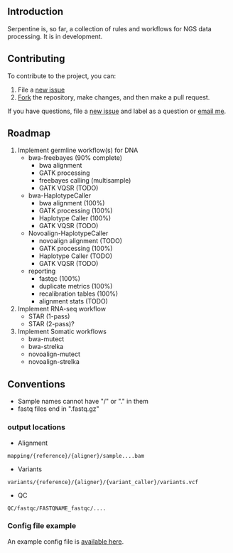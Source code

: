 
## Introduction

Serpentine is, so far, a collection of rules and workflows for NGS data processing.
It is in development.

## Contributing

To contribute to the project, you can:

1. File a [new issue](https://github.com/seandavi/serpentine/issues/new)
2. [Fork](https://github.com/seandavi/serpentine/fork) the repository, make changes, and then make a pull request.

If you have questions, file a [new issue](https://github.com/seandavi/serpentine/issues/new) and label as a question or [email me](mailto:seandavi@gmail.com).


## Roadmap

1. Implement germline workflow(s) for DNA
   - bwa-freebayes (90% complete)
       + bwa alignment 
	   + GATK processing 
	   + freebayes calling (multisample)
	   + GATK VQSR (TODO)
   - bwa-HaplotypeCaller
       + bwa alignment (100%)
	   + GATK processing (100%)
	   + Haplotype Caller (100%)
	   + GATK VQSR (TODO)
   - Novoalign-HaplotypeCaller
       + novoalign alignment (TODO)
	   + GATK processing (100%)
	   + Haplotype Caller (TODO)
	   + GATK VQSR (TODO)
   - reporting
       + fastqc (100%)
	   + duplicate metrics (100%)
	   + recalibration tables (100%)
	   + alignment stats (TODO)
2. Implement RNA-seq workflow
   - STAR (1-pass)
   - STAR (2-pass)?
3. Implement Somatic workflows
   - bwa-mutect
   - bwa-strelka
   - novoalign-mutect
   - novoalign-strelka

## Conventions

- Sample names cannot have "/" or "." in them
- fastq files end in ".fastq.gz"

### output locations

- Alignment
```
mapping/{reference}/{aligner}/sample....bam
```

- Variants
```
variants/{reference}/{aligner}/{variant_caller}/variants.vcf
```

- QC
```
QC/fastqc/FASTQNAME_fastqc/....
```

### Config file example

An example config file is [available here](https://github.com/NCI-CCR-GB/serpentine/blob/master/example/example.json).
